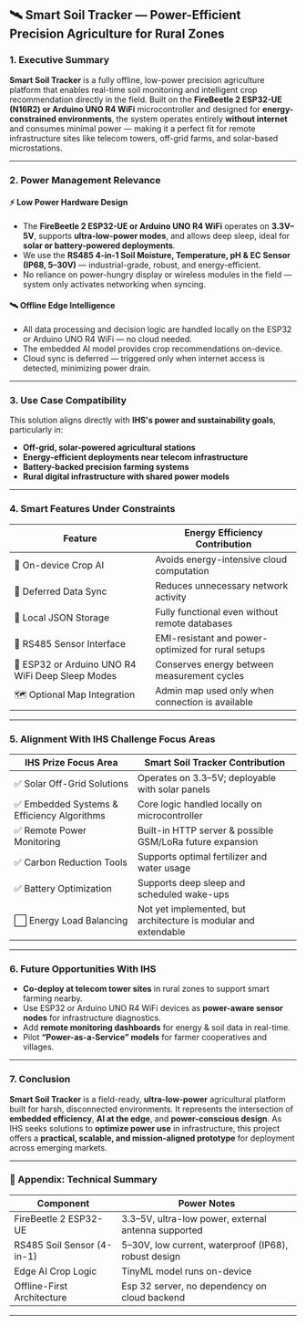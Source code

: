 ## 🛰️ Smart Soil Tracker — Power-Efficient Precision Agriculture for Rural Zones

### 1. Executive Summary

**Smart Soil Tracker** is a fully offline, low-power precision agriculture platform that enables real-time soil monitoring and intelligent crop recommendation directly in the field. Built on the **FireBeetle 2 ESP32-UE (N16R2) or Arduino UNO R4 WiFi** microcontroller and designed for **energy-constrained environments**, the system operates entirely **without internet** and consumes minimal power — making it a perfect fit for remote infrastructure sites like telecom towers, off-grid farms, and solar-based microstations.

---

### 2. Power Management Relevance

#### ⚡ Low Power Hardware Design

* The **FireBeetle 2 ESP32-UE or Arduino UNO R4 WiFi** operates on **3.3V–5V**, supports **ultra-low-power modes**, and allows deep sleep, ideal for **solar or battery-powered deployments**.
* We use the **RS485 4-in-1 Soil Moisture, Temperature, pH & EC Sensor (IP68, 5–30V)** — industrial-grade, robust, and energy-efficient.
* No reliance on power-hungry display or wireless modules in the field — system only activates networking when syncing.

#### 🛰️ Offline Edge Intelligence

* All data processing and decision logic are handled locally on the ESP32 or Arduino UNO R4 WiFi — no cloud needed.
* The embedded AI model provides crop recommendations on-device.
* Cloud sync is deferred — triggered only when internet access is detected, minimizing power drain.

---

### 3. Use Case Compatibility

This solution aligns directly with **IHS's power and sustainability goals**, particularly in:

* **Off-grid, solar-powered agricultural stations**
* **Energy-efficient deployments near telecom infrastructure**
* **Battery-backed precision farming systems**
* **Rural digital infrastructure with shared power models**

---

### 4. Smart Features Under Constraints

| Feature                      | Energy Efficiency Contribution                     |
| ---------------------------- | -------------------------------------------------- |
| 🧠 On-device Crop AI         | Avoids energy-intensive cloud computation          |
| 🔁 Deferred Data Sync        | Reduces unnecessary network activity               |
| 💾 Local JSON Storage        | Fully functional even without remote databases     |
| 📡 RS485 Sensor Interface    | EMI-resistant and power-optimized for rural setups |
| 🔌 ESP32 or Arduino UNO R4 WiFi Deep Sleep Modes    | Conserves energy between measurement cycles        |
| 🗺️ Optional Map Integration | Admin map used only when connection is available   |

---

### 5. Alignment With IHS Challenge Focus Areas

| IHS Prize Focus Area                       | Smart Soil Tracker Contribution                                 |
| ------------------------------------------ | --------------------------------------------------------------- |
| ✅ Solar Off-Grid Solutions                 | Operates on 3.3–5V; deployable with solar panels                |
| ✅ Embedded Systems & Efficiency Algorithms | Core logic handled locally on microcontroller                   |
| ✅ Remote Power Monitoring                  | Built-in HTTP server & possible GSM/LoRa future expansion       |
| ✅ Carbon Reduction Tools                   | Supports optimal fertilizer and water usage                     |
| ✅ Battery Optimization                     | Supports deep sleep and scheduled wake-ups                      |
| ⬜ Energy Load Balancing                    | Not yet implemented, but architecture is modular and extendable |

---

### 6. Future Opportunities With IHS

* **Co-deploy at telecom tower sites** in rural zones to support smart farming nearby.
* Use ESP32 or Arduino UNO R4 WiFi devices as **power-aware sensor nodes** for infrastructure diagnostics.
* Add **remote monitoring dashboards** for energy & soil data in real-time.
* Pilot **“Power-as-a-Service” models** for farmer cooperatives and villages.

---

### 7. Conclusion

**Smart Soil Tracker** is a field-ready, **ultra-low-power** agricultural platform built for harsh, disconnected environments. It represents the intersection of **embedded efficiency**, **AI at the edge**, and **power-conscious design**. As IHS seeks solutions to **optimize power use** in infrastructure, this project offers a **practical, scalable, and mission-aligned prototype** for deployment across emerging markets.

---

### 📎 Appendix: Technical Summary

| Component                  | Power Notes                                          |
| -------------------------- | ---------------------------------------------------- |
| FireBeetle 2 ESP32-UE      | 3.3–5V, ultra-low power, external antenna supported  |
| RS485 Soil Sensor (4-in-1) | 5–30V, low current, waterproof (IP68), robust design |
| Edge AI Crop Logic         | TinyML model runs on-device                          |
| Offline-First Architecture | Esp 32 server, no dependency on cloud backend  |

---
